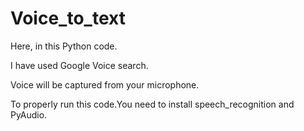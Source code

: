 # Voice_to_text
Here, in this Python code.

I have used Google Voice search.

Voice will be captured from your microphone.

To properly run this code.You need to install speech_recognition and PyAudio.
